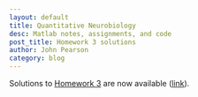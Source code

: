 ```yaml
---
layout: default
title: Quantitative Neurobiology
desc: Matlab notes, assignments, and code
post_title: Homework 3 solutions
author: John Pearson
category: blog
---
```

Solutions to [Homework 3](http://jmxpearson.com/matlab-neurobio/exercises/week-3-homework-optimizing.html) are now available ([link](https://github.com/jmxpearson/matlab-neurobio/blob/master/week3/hwk3.m)).
